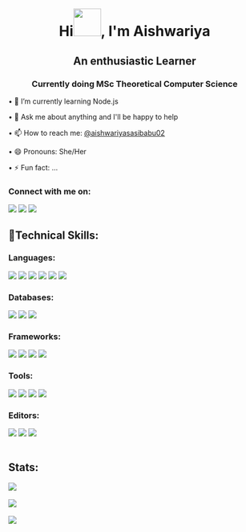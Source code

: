 <!-- 
### Hi there 👋

**Aishwariya02/Aishwariya02** is a ✨ _special_ ✨ repository because its `README.md` (this file) appears on your GitHub profile.

Here are some ideas to get you started:

- 🔭 I’m currently working on ...
- 🌱 I’m currently learning ...
- 👯 I’m looking to collaborate on ...
- 🤔 I’m looking for help with ...
- 💬 Ask me about ...
- 📫 How to reach me: ...
- 😄 Pronouns: ...
- ⚡ Fun fact: ...
-->
<h1 align = 'center'> Hi<img src = "https://media.tenor.com/SNL9_xhZl9oAAAAj/waving-hand-joypixels.gif" width = "55px" height = "55px">, I'm Aishwariya </h1>
<h2 align = 'center'>An enthusiastic Learner</h2>
<h3 align = 'center'>Currently doing MSc Theoretical Computer Science</h3>
<p>• 🌱 I’m currently learning Node.js </p>
<p>• 💬 Ask me about anything and I'll be happy to help </p>
<p>• 📫 How to reach me: <a href = "aishwariyasasibabu02@gmail.com">@aishwariyasasibabu02</a></p>
<p>• 😄 Pronouns: She/Her</p>
<p>• ⚡ Fun fact: ...</p>
<h3 align = 'left'>Connect with me on: </h3>
<a href = "www.linkedin.com/in/aishwariya-s-687a2a232"><img src = "https://img.shields.io/badge/linkedin-%230077B5.svg?style=for-the-badge&logo=linkedin&logoColor=white"></a>
<a href = "https://www.instagram.com/aishwariya._/"><img src = "https://img.shields.io/badge/Instagram-%23E4405F.svg?style=for-the-badge&logo=Instagram&logoColor=white"></a>
<a href = "https://twitter.com/aishu_sasibabu"><img src = "https://img.shields.io/badge/Twitter-%231DA1F2.svg?style=for-the-badge&logo=Twitter&logoColor=white"></a>
<h2 align = 'left'> 💼Technical Skills: </h2>
<h3 align = 'left'> Languages: </h3>
<div>
<img src= "https://img.shields.io/badge/c-%2300599C.svg?style=for-the-badge&logo=c&logoColor=white">
<img src = "https://img.shields.io/badge/c++-%2300599C.svg?style=for-the-badge&logo=c%2B%2B&logoColor=white">
<img src = "https://img.shields.io/badge/python-3670A0?style=for-the-badge&logo=python&logoColor=ffdd54">
<img src = "https://img.shields.io/badge/r-%23276DC3.svg?style=for-the-badge&logo=r&logoColor=white">
<img src = "https://img.shields.io/badge/java-%23ED8B00.svg?style=for-the-badge&logo=java&logoColor=white">
<img src = "https://img.shields.io/badge/javascript-%23323330.svg?style=for-the-badge&logo=javascript&logoColor=%23F7DF1E"> 
</div>
<h3 align = 'left'>Databases:</h3>
<div>
<img src = "https://img.shields.io/badge/mysql-%2300f.svg?style=for-the-badge&logo=mysql&logoColor=white">
<img src = "https://img.shields.io/badge/postgres-%23316192.svg?style=for-the-badge&logo=postgresql&logoColor=white">
<img src = "https://img.shields.io/badge/MongoDB-%234ea94b.svg?style=for-the-badge&logo=mongodb&logoColor=white">
</div>
<h3 align = 'left'>Frameworks:</h3>
<div>
<img src = "https://img.shields.io/badge/express.js-%23404d59.svg?style=for-the-badge&logo=express&logoColor=%2361DAFB">
<img src = "https://img.shields.io/badge/node.js-6DA55F?style=for-the-badge&logo=node.js&logoColor=white">
<img src = "https://img.shields.io/badge/react-%2320232a.svg?style=for-the-badge&logo=react&logoColor=%2361DAFB">
<img src = "https://img.shields.io/badge/tailwindcss-%2338B2AC.svg?style=for-the-badge&logo=tailwind-css&logoColor=white">
</div>
<h3 align = 'left'>Tools:</h3>
<div>
<img src = "https://img.shields.io/badge/Postman-FF6C37?style=for-the-badge&logo=postman&logoColor=white">
<img src = "https://img.shields.io/badge/git-%23F05033.svg?style=for-the-badge&logo=git&logoColor=white">
<img src = "https://img.shields.io/badge/github-%23121011.svg?style=for-the-badge&logo=github&logoColor=white">
<img src = "https://img.shields.io/badge/figma-%23F24E1E.svg?style=for-the-badge&logo=figma&logoColor=white">
</div>
<h3 align = 'left'>Editors:</h3>
<div>
<img src = "https://img.shields.io/badge/Visual%20Studio%20Code-0078d7.svg?style=for-the-badge&logo=visual-studio-code&logoColor=white">
<img src = "https://img.shields.io/badge/Spyder-838485?style=for-the-badge&logo=spyder%20ide&logoColor=maroon">
<img src = "https://img.shields.io/badge/IntelliJIDEA-000000.svg?style=for-the-badge&logo=intellij-idea&logoColor=white">
</div><br>
<h2 align = 'left'>Stats:</h3>
<img src = "https://github-readme-stats.vercel.app/api/top-langs/?username=aishwariya02&theme=synthwave" align = 'center'>
<div><br>
<img src = "https://github-readme-stats.vercel.app/api?username=aishwariya02&theme=synthwave">
</div><br>
<img src = "https://github-readme-streak-stats.herokuapp.com?user=aishwariya02&theme=synthwave">
